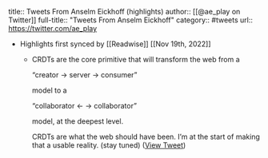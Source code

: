 title:: Tweets From Anselm Eickhoff (highlights)
author:: [[@ae_play on Twitter]]
full-title:: "Tweets From Anselm Eickhoff"
category:: #tweets
url:: https://twitter.com/ae_play

- Highlights first synced by [[Readwise]] [[Nov 19th, 2022]]
	- CRDTs are the core primitive that will transform the web from a
	  
	  “creator → server → consumer”
	  
	  model to a
	  
	  “collaborator ← → collaborator”
	  
	  model, at the deepest level.
	  
	  CRDTs are what the web should have been. I’m at the start of making that a usable reality. (stay tuned) ([View Tweet](https://twitter.com/ae_play/status/1467563640316469252))